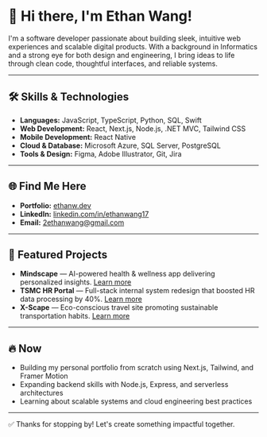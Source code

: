 # 👋 Hi there, I'm Ethan Wang!

I'm a software developer passionate about building sleek, intuitive web experiences and scalable digital products. With a background in Informatics and a strong eye for both design and engineering, I bring ideas to life through clean code, thoughtful interfaces, and reliable systems.

---

## 🛠 Skills & Technologies

- **Languages:** JavaScript, TypeScript, Python, SQL, Swift
- **Web Development:** React, Next.js, Node.js, .NET MVC, Tailwind CSS
- **Mobile Development:** React Native
- **Cloud & Database:** Microsoft Azure, SQL Server, PostgreSQL
- **Tools & Design:** Figma, Adobe Illustrator, Git, Jira

---

## 🌐 Find Me Here

- **Portfolio:** [ethanw.dev](https://ethanw.dev)
- **LinkedIn:** [linkedin.com/in/ethanwang17](https://linkedin.com/in/ethanwang17)
- **Email:** 2ethanwang@gmail.com

---

## 📌 Featured Projects

- **Mindscape** — AI-powered health & wellness app delivering personalized insights. [Learn more](#)
- **TSMC HR Portal** — Full-stack internal system redesign that boosted HR data processing by 40%. [Learn more](#)
- **X-Scape** — Eco-conscious travel site promoting sustainable transportation habits. [Learn more](#)

---

## 🔥 Now

- Building my personal portfolio from scratch using Next.js, Tailwind, and Framer Motion
- Expanding backend skills with Node.js, Express, and serverless architectures
- Learning about scalable systems and cloud engineering best practices

---

✅ Thanks for stopping by! Let's create something impactful together.
